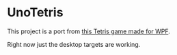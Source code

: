 # UnoTetris

This project is a port from [this Tetris game made for WPF](https://github.com/OttoBotCode/Tetris-Game).

Right now just the desktop targets are working.
